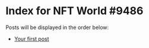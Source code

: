 # Index for NFT World #9486
Posts will be displayed in the order below:

- [Your first post](./001-first.md)

